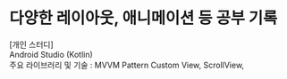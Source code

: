 # 다양한 레이아웃, 애니메이션 등 공부 기록

  
[개인 스터디]  
Android Studio (Kotlin)  
주요 라이브러리 및 기술 : MVVM Pattern Custom View, ScrollView,
